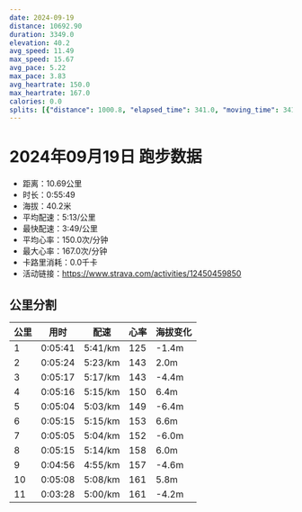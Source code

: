 ```yaml
---
date: 2024-09-19
distance: 10692.90
duration: 3349.0
elevation: 40.2
avg_speed: 11.49
max_speed: 15.67
avg_pace: 5.22
max_pace: 3.83
avg_heartrate: 150.0
max_heartrate: 167.0
calories: 0.0
splits: [{"distance": 1000.8, "elapsed_time": 341.0, "moving_time": 341.0, "average_speed": 2.93, "pace": 5.688293515358361, "average_heartrate": 125.43401759530792, "elevation_difference": -1.4, "split_number": 1}, {"distance": 1001.5, "elapsed_time": 324.0, "moving_time": 324.0, "average_speed": 3.09, "pace": 5.3937540453074435, "average_heartrate": 143.3684210526316, "elevation_difference": 2.0, "split_number": 2}, {"distance": 998.9, "elapsed_time": 317.0, "moving_time": 317.0, "average_speed": 3.15, "pace": 5.291015873015873, "average_heartrate": 143.1167192429022, "elevation_difference": -4.4, "split_number": 3}, {"distance": 1001.0, "elapsed_time": 316.0, "moving_time": 316.0, "average_speed": 3.17, "pace": 5.2576340694006305, "average_heartrate": 150.59493670886076, "elevation_difference": 6.4, "split_number": 4}, {"distance": 1000.5, "elapsed_time": 304.0, "moving_time": 304.0, "average_speed": 3.29, "pace": 5.065866261398176, "average_heartrate": 149.27722772277227, "elevation_difference": -6.4, "split_number": 5}, {"distance": 998.7, "elapsed_time": 315.0, "moving_time": 315.0, "average_speed": 3.17, "pace": 5.2576340694006305, "average_heartrate": 153.9936507936508, "elevation_difference": 6.6, "split_number": 6}, {"distance": 999.0, "elapsed_time": 305.0, "moving_time": 305.0, "average_speed": 3.28, "pace": 5.081310975609756, "average_heartrate": 152.5639344262295, "elevation_difference": -6.0, "split_number": 7}, {"distance": 1001.8, "elapsed_time": 315.0, "moving_time": 315.0, "average_speed": 3.18, "pace": 5.241100628930817, "average_heartrate": 158.0796178343949, "elevation_difference": 6.0, "split_number": 8}, {"distance": 1000.0, "elapsed_time": 296.0, "moving_time": 296.0, "average_speed": 3.38, "pace": 4.930976331360947, "average_heartrate": 157.4358108108108, "elevation_difference": -4.6, "split_number": 9}, {"distance": 998.6, "elapsed_time": 308.0, "moving_time": 308.0, "average_speed": 3.24, "pace": 5.144043209876543, "average_heartrate": 161.81493506493507, "elevation_difference": 5.8, "split_number": 10}, {"distance": 692.1, "elapsed_time": 213.0, "moving_time": 208.0, "average_speed": 3.33, "pace": 5.005015015015014, "average_heartrate": 161.24519230769232, "elevation_difference": -4.2, "split_number": 11}]
---
```


# 2024年09月19日 跑步数据

- 距离：10.69公里
- 时长：0:55:49
- 海拔：40.2米
- 平均配速：5:13/公里
- 最快配速：3:49/公里
- 平均心率：150.0次/分钟
- 最大心率：167.0次/分钟
- 卡路里消耗：0.0千卡
- 活动链接：https://www.strava.com/activities/12450459850

## 公里分割

| 公里 | 用时 | 配速 | 心率 | 海拔变化 |
|------|------|------|------|------|
| 1 | 0:05:41 | 5:41/km | 125 | -1.4m |
| 2 | 0:05:24 | 5:23/km | 143 | 2.0m |
| 3 | 0:05:17 | 5:17/km | 143 | -4.4m |
| 4 | 0:05:16 | 5:15/km | 150 | 6.4m |
| 5 | 0:05:04 | 5:03/km | 149 | -6.4m |
| 6 | 0:05:15 | 5:15/km | 153 | 6.6m |
| 7 | 0:05:05 | 5:04/km | 152 | -6.0m |
| 8 | 0:05:15 | 5:14/km | 158 | 6.0m |
| 9 | 0:04:56 | 4:55/km | 157 | -4.6m |
| 10 | 0:05:08 | 5:08/km | 161 | 5.8m |
| 11 | 0:03:28 | 5:00/km | 161 | -4.2m |

